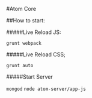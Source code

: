 #Atom Core

##How to start:

#####Live Reload JS:

`grunt webpack`

#####Live Reload CSS;

`grunt auto`

#####Start Server

`mongod`
`node atom-server/app-js` 
